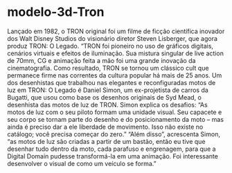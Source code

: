 # modelo-3d-Tron

Lançado em 1982, o TRON original foi um filme de ficção científica inovador dos Walt Disney Studios do visionário diretor Steven Lisberger, que agora produz TRON: O Legado. “TRON foi pioneiro no uso de gráficos digitais, cenários virtuais e efeitos de iluminação. Sua mistura singular de live action de 70mm, CG e animação feita a mão foi uma grande inovação da cinematografia. Como resultado, TRON se tornou um clássico cult que permanece firme nas correntes da cultura popular há mais de 25 anos.
Um dos desenhistas que trabalhou nas elegantes e reconfiguradas motos de luz em TRON: O Legado é Daniel Simon, um ex-projetista de carros da Bugatti, que usou como base os desenhos originais de Syd Mead, o desenhista das motos de luz de TRON.
Simon explica os desafios: “As motos de luz com o seu piloto formam uma unidade visual. Seu capacete e seu corpo se tornam parte do desenho e do posicionamento da moto – mas ainda é preciso dar a ele liberdade de movimento. Isso não existe no catálogo; você precisa começar do zero.”
“Além disso”, acrescenta Simon, “as motos de luz são criadas a partir de um bastão, então eu tive que desenhar tudo dentro da moto, cada parafuso e engrenagem, para que a Digital Domain pudesse transformá-la em uma animação. Foi interessante desenvolver o visual de como um veículo se forma.”
